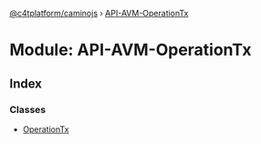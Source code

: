 [@c4tplatform/caminojs](../README.md) › [API-AVM-OperationTx](api_avm_operationtx.md)

# Module: API-AVM-OperationTx

## Index

### Classes

* [OperationTx](../classes/api_avm_operationtx.operationtx.md)
